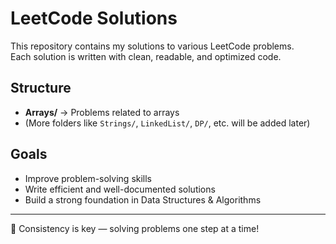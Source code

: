 # LeetCode Solutions

This repository contains my solutions to various LeetCode problems.  
Each solution is written with clean, readable, and optimized code.

## Structure
- **Arrays/** → Problems related to arrays  
- (More folders like `Strings/`, `LinkedList/`, `DP/`, etc. will be added later)

## Goals
- Improve problem-solving skills  
- Write efficient and well-documented solutions  
- Build a strong foundation in Data Structures & Algorithms  

---
🚀 Consistency is key — solving problems one step at a time!
